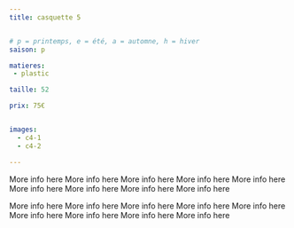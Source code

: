 ```yaml
---
title: casquette 5


# p = printemps, e = été, a = automne, h = hiver
saison: p

matieres:
 - plastic

taille: 52

prix: 75€


images:
  - c4-1
  - c4-2

---
```


More info here More info here More info here More info here More info here More info here More info here More info here More info here

More info here More info here More info here More info here More info here More info here More info here More info here More info here
